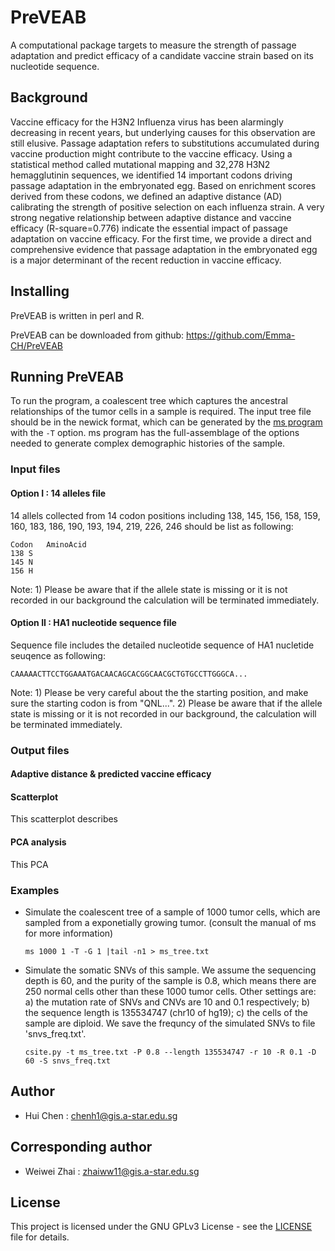 # PreVEAB
A computational package targets to measure the strength of passage adaptation and predict efficacy of a candidate vaccine strain based on its nucleotide sequence.


## Background
Vaccine efficacy for the H3N2 Influenza virus has been alarmingly decreasing in recent years, but underlying causes for this observation are still elusive. Passage adaptation refers to substitutions accumulated during vaccine production might contribute to the vaccine efficacy. Using a statistical method called mutational mapping and 32,278 H3N2 hemagglutinin sequences, we identified 14 important codons driving passage adaptation in the embryonated egg. Based on enrichment scores derived from these codons, we defined an adaptive distance (AD) calibrating the strength of positive selection on each influenza strain. A very strong negative relationship between adaptive distance and vaccine efficacy (R-square=0.776) indicate the essential impact of passage adaptation on vaccine efficacy. For the first time, we provide a direct and comprehensive evidence that passage adaptation in the embryonated egg is a major determinant of the recent reduction in vaccine efficacy.


## Installing

PreVEAB is written in perl and R.

PreVEAB can be downloaded from github: https://github.com/Emma-CH/PreVEAB


## Running PreVEAB

To run the program, a coalescent tree which captures the ancestral relationships
of the tumor cells in a sample is required. The input tree file should be in the
newick format, which can be generated by the [ms
program](http://home.uchicago.edu/rhudson1/source/mksamples.html) with the `-T`
option. ms program has the full-assemblage of the options needed to generate
complex demographic histories of the sample. 


### Input files

#### Option I : 14 alleles file

 14 allels collected from 14 codon positions including 138, 145, 156, 158, 159, 160, 183, 186, 190, 193, 194, 219, 226, 246 should be list as following:

    Codon   AminoAcid
    138 S
    145 N 
    156 H

Note: 1) Please be aware that if the allele state is missing or it is not recorded in our background the calculation will be terminated immediately.

#### Option II : HA1 nucleotide sequence file

 Sequence file includes the detailed nucleotide sequence of HA1 nucletide seuqence as following:
    
    CAAAAACTTCCTGGAAATGACAACAGCACGGCAACGCTGTGCCTTGGGCA...

Note: 1) Please be very careful about the the starting position, and make sure the starting codon is from "QNL...".
2) Please be aware that if the allele state is missing or it is not recorded in our background, the calculation will be terminated immediately.

### Output files

#### Adaptive distance & predicted vaccine efficacy

#### Scatterplot

This scatterplot describes  

#### PCA analysis

This PCA 

### Examples

* Simulate the coalescent tree of a sample of 1000 tumor cells, which are
sampled from a exponetially growing tumor. 
(consult the manual of ms for more information)

    `ms 1000 1 -T -G 1 |tail -n1 > ms_tree.txt`

* Simulate the somatic SNVs of this sample. We assume the sequencing depth is
60, and the purity of the sample is 0.8, which means there are 250 normal
cells other than these 1000 tumor cells. Other settings are: 
a) the mutation rate of SNVs and CNVs are 10 and 0.1 respectively; 
b) the sequence length is 135534747 (chr10 of hg19); 
c) the cells of the sample are diploid. We save the
frequncy of the simulated SNVs to file 'snvs\_freq.txt'.

    `csite.py -t ms_tree.txt -P 0.8 --length 135534747 -r 10 -R 0.1 -D 60 -S
    snvs_freq.txt`


## Author

* Hui Chen : chenh1@gis.a-star.edu.sg

## Corresponding author

*   Weiwei Zhai : zhaiww11@gis.a-star.edu.sg

## License

This project is licensed under the GNU GPLv3 License - see the
[LICENSE](LICENSE) file for details.
